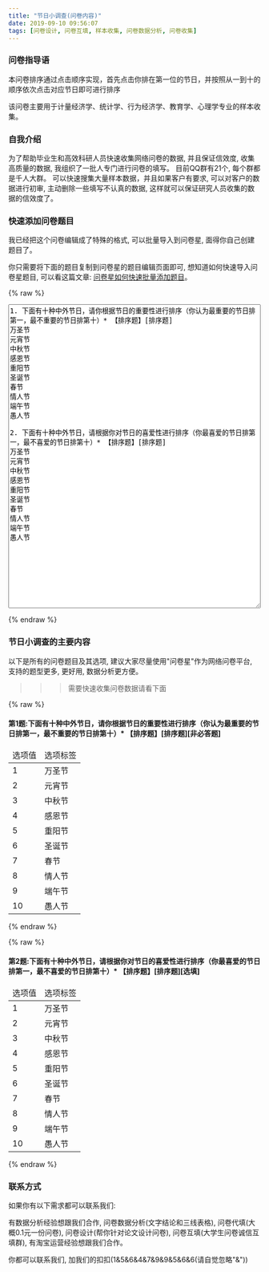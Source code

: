 ```yaml
---
title: "节日小调查(问卷内容)"
date: 2019-09-10 09:56:07
tags: [问卷设计, 问卷互填, 样本收集, 问卷数据分析, 问卷收集]
---
```


### 问卷指导语

本问卷排序通过点击顺序实现，首先点击你排在第一位的节日，并按照从一到十的顺序依次点击对应节日即可进行排序

该问卷主要用于计量经济学、统计学、行为经济学、教育学、心理学专业的样本收集。

<!-- more -->


### 自我介绍

为了帮助毕业生和高效科研人员快速收集网络问卷的数据, 并且保证信效度, 收集高质量的数据, 我组织了一批人专门进行问卷的填写。
目前QQ群有21个, 每个群都是千人大群。 可以快速搜集大量样本数据，并且如果客户有要求, 可以对客户的数据进行初审, 
主动删除一些填写不认真的数据, 这样就可以保证研究人员收集的数据的信效度了。



### 快速添加问卷题目

我已经把这个问卷编辑成了特殊的格式, 可以批量导入到问卷星, 面得你自己创建题目了。

你只需要将下面的题目复制到问卷星的题目编辑页面即可, 想知道如何快速导入问卷星题目, 可以看这篇文章: [问卷星如何快速批量添加题目](https://mlln.cn/2019/06/01/%E9%97%AE%E5%8D%B7%E6%98%9F%E5%A6%82%E4%BD%95%E5%BF%AB%E9%80%9F%E6%B7%BB%E5%8A%A0%E6%89%B9%E9%87%8F%E9%A2%98%E7%9B%AE/index.html)。

{% raw %}
<textarea rows="40" style="width: 100%;">1. 下面有十种中外节日，请你根据节日的重要性进行排序（你认为最重要的节日排第一，最不重要的节日排第十）* 【排序题】[排序题]
万圣节
元宵节
中秋节
感恩节
重阳节
圣诞节
春节
情人节
端午节
愚人节

2. 下面有十种中外节日，请根据你对节日的喜爱性进行排序（你最喜爱的节日排第一，最不喜爱的节日排第十）* 【排序题】[排序题]
万圣节
元宵节
中秋节
感恩节
重阳节
圣诞节
春节
情人节
端午节
愚人节</textarea>
{% endraw %}

### 节日小调查的主要内容

以下是所有的问卷题目及其选项, 建议大家尽量使用"问卷星"作为网络问卷平台, 支持的题型更多, 更好用, 数据分析更方便。

>>> 需要快速收集问卷数据请看下面


{% raw %}
<div class="qitem">
<h4>第1题:下面有十种中外节日，请你根据节日的重要性进行排序（你认为最重要的节日排第一，最不重要的节日排第十）* 【排序题】[排序题][非必答题]</h4>

<table class="table">
<thead>
<tr><td>选项值</td><td>选项标签</td></tr>
</thead>
<tbody>
<tr><td>1</td><td>万圣节</td></tr>
<tr><td>2</td><td>元宵节</td></tr>
<tr><td>3</td><td>中秋节</td></tr>
<tr><td>4</td><td>感恩节</td></tr>
<tr><td>5</td><td>重阳节</td></tr>
<tr><td>6</td><td>圣诞节</td></tr>
<tr><td>7</td><td>春节</td></tr>
<tr><td>8</td><td>情人节</td></tr>
<tr><td>9</td><td>端午节</td></tr>
<tr><td>10</td><td>愚人节</td></tr>
</tbody>
</table>

</div>
{% endraw %}


{% raw %}
<div class="qitem">
<h4>第2题:下面有十种中外节日，请根据你对节日的喜爱性进行排序（你最喜爱的节日排第一，最不喜爱的节日排第十）* 【排序题】[排序题][选填]</h4>

<table class="table">
<thead>
<tr><td>选项值</td><td>选项标签</td></tr>
</thead>
<tbody>
<tr><td>1</td><td>万圣节</td></tr>
<tr><td>2</td><td>元宵节</td></tr>
<tr><td>3</td><td>中秋节</td></tr>
<tr><td>4</td><td>感恩节</td></tr>
<tr><td>5</td><td>重阳节</td></tr>
<tr><td>6</td><td>圣诞节</td></tr>
<tr><td>7</td><td>春节</td></tr>
<tr><td>8</td><td>情人节</td></tr>
<tr><td>9</td><td>端午节</td></tr>
<tr><td>10</td><td>愚人节</td></tr>
</tbody>
</table>

</div>
{% endraw %}



<!-- ---
title: 心理教育医学的问卷免费下载
date: 2019-05-23 08:59:15
tags: [问卷星, 问卷网, 问卷下载, 问卷互填, 问卷设计, 问卷模板, 毕业问卷, 问卷数据分析, 问卷代填, ]
--- -->

### 联系方式
 
如果你有以下需求都可以联系我们:

有数据分析经验想跟我们合作, 问卷数据分析(文字结论和三线表格), 问卷代填(大概0.1元一份问卷), 问卷设计(帮你针对论文设计问卷), 问卷互填(大学生问卷诚信互填群), 有淘宝运营经验想跟我们合作。

你都可以联系我们, 加我们的扣扣(1&5&6&4&7&9&9&5&6&6(请自觉忽略"&"))
